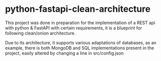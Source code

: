 # python-fastapi-clean-architecture

This project was done in preparation for the implementation of a REST api with python & FastAPI with certain requirements, it is a blueprint for following clean/onion architecture.

Due to its architecture, it supports various adaptations of databases, as an example, there is both MongoDB and SQL implementations present in the project, easily altered by changing a line in src/config.json